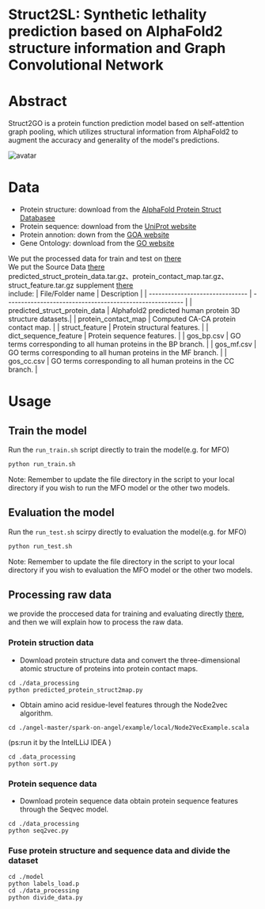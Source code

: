 # Struct2SL: Synthetic lethality prediction based on AlphaFold2 structure information and Graph Convolutional Network
# Abstract
Struct2GO is a protein function prediction model based on self-attention graph pooling, which utilizes structural information from AlphaFold2 to augment the accuracy and generality of the model's predictions.


![avatar](/model.png)

# Data
- Protein structure: download from the [AlphaFold Protein Struct Databasee](https://alphafold.ebi.ac.uk/download)
- Protein sequence: download from the [UniProt website](https://www.uniprot.org/) 
- Protein annotion: down from the [GOA website](https://www.ebi.ac.uk/GOA/)
- Gene Ontology: download from the [GO website](http://geneontology.org/)
  
We put the processed data for train and test on [there](https://github.com/lyjps/Struct2GO/tree/master/divided_data)\
We put the Source Data [there](https://github.com/lyjps/Struct2GO/tree/Source_data/Source_data) \
predicted_struct_protein_data.tar.gz、protein_contact_map.tar.gz、struct_feature.tar.gz supplement [there](https://pan.baidu.com/s/15lyLZ2gMwzop50aUennTPQ?pwd=bcqc)\
include:
| File/Folder name                | Description                                              |
| ------------------------------- | -------------------------------------------------------- |
| predicted_struct_protein_data   | Alphafold2 predicted human protein 3D structure datasets.|
| protein_contact_map             | Computed CA-CA protein contact map.                      |
| struct_feature                  | Protein structural features.                             |
| dict_sequence_feature           | Protein sequence features.                               |
| gos_bp.csv                      | GO terms corresponding to all human proteins in the BP branch. |
| gos_mf.csv                      | GO terms corresponding to all human proteins in the MF branch. |
| gos_cc.csv                      | GO terms corresponding to all human proteins in the CC branch. |


# Usage
## Train the model
Run the ``run_train.sh`` script directly to train the model(e.g. for MFO)
 ```python
 python run_train.sh
 ``` 

Note: Remember to update the file directory in the script to your local directory if you wish to run the MFO model or the other two models.

## Evaluation the model
Run the ``run_test.sh`` scirpy directly to evaluation the model(e.g. for MFO)
``` python
python run_test.sh
```

Note: Remember to update the file directory in the script to your local directory if you wish to evaluation the MFO model or the other two models.

## Processing raw data
we provide the proccesed data for training and evaluating directly [there](https://pan.baidu.com/s/1qVr5RuUbg2cDByJMnEVVrw?pwd=uf3s), and then we will explain how to process the raw data.
### Protein struction data
- Download protein structure data and convert the three-dimensional atomic structure of proteins into protein contact maps.
```
cd ./data_processing
python predicted_protein_struct2map.py
```
- Obtain amino acid residue-level features through the Node2vec algorithm.
```
cd ./angel-master/spark-on-angel/example/local/Node2VecExample.scala
```
(ps:run it by the IntelLLiJ IDEA )
```
cd .data_processing
python sort.py
```

### Protein sequence data
- Download protein sequence data obtain protein sequence features through the Seqvec model.
```
cd ./data_processing
python seq2vec.py
```

### Fuse protein structure and sequence data and divide the dataset
```
cd ./model
python labels_load.p
cd ./data_processing
python divide_data.py
```
